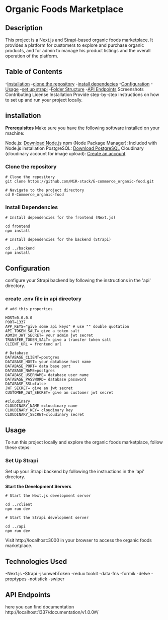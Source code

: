 # Organic Foods Marketplace

## Description

This project is a Next.js and Strapi-based organic foods marketplace. It provides a platform for customers to explore and purchase organic products, and for admin to manage his product listings and the overall operation of the platform.

## Table of Contents

-[Installation](#installation) -[clone the repository](#clone-the-repository) -[install dependecies](#install-dependencies) -[Configuration](#configuration) -[Usage](#usage) -[set up strapi](#set-up-strapi) -[Folder Structure](#technologies-used) -[API Endpoints](#api-endpoints)
Screenshots
Contributing
License
Installation
Provide step-by-step instructions on how to set up and run your project locally.

## installation

**Prerequisites**
Make sure you have the following software installed on your machine:

Node.js: [Download Node.js](https://nodejs.org/en/download)
npm (Node Package Manager): Included with Node.js installation
PostgreSQL: [Download PostgreSQL](https://www.postgresql.org/download/)
Cloudinary (cloudinary account for image upload): [Create an account](https://console.cloudinary.com/users/register_free)

### Clone the repository

```
# Clone the repository
git clone https://github.com/MiR-stack/E-commerce_organic-food.git

# Navigate to the project directory
cd E-Commerce_organic-food

```

### Install Dependencies

```
# Install dependencies for the frontend (Next.js)

cd frontend
npm install

# Install dependencies for the backend (Strapi)

cd ../backend
npm install

```

## Configuration

configure your Strapi backend by following the instructions in the 'api' directory.

### create .env file in api directory

```
# add this properties

HOST=0.0.0.0
PORT=1337
APP_KEYS="give some api keys" # use "" double quotation
API_TOKEN_SALT= give a token salt
ADMIN_JWT_SECRET= your admin jwt secret
TRANSFER_TOKEN_SALT= give a transfer token salt
CLIENT_URL = frontend url

# Database
DATABASE_CLIENT=postgres
DATABASE_HOST= your database host name
DATABASE_PORT= data base port
DATABASE_NAME=postgres
DATABASE_USERNAME= database user name
DATABASE_PASSWORD= database password
DATABASE_SSL=false
JWT_SECRET= give an jwt secret
CUSTOMER_JWT_SECRET= give an customer jwt secret

#cloudinary
CLOUDINARY_NAME =cloudinary name
CLOUDINARY_KEY= cloudinary key
CLOUDINARY_SECRET=cloudinary secret

```

## Usage

To run this project locally and explore the organic foods marketplace, follow these steps:

### Set Up Strapi

Set up your Strapi backend by following the instructions in the 'api' directory.

**Start the Development Servers**

```
# Start the Next.js development server

cd ../client
npm run dev

# Start the Strapi development server

cd ../api
npm run dev

```

Visit http://localhost:3000 in your browser to access the organic foods marketplace.

## Technologies Used

-Next.js
-Strapi
-jsonwebToken
-redux tookit
-data-fns
-formik
-delve
-proptypes
-notistick
-swiper

## API Endpoints

here you can find documentation http://localhost:1337/documentation/v1.0.0#/
